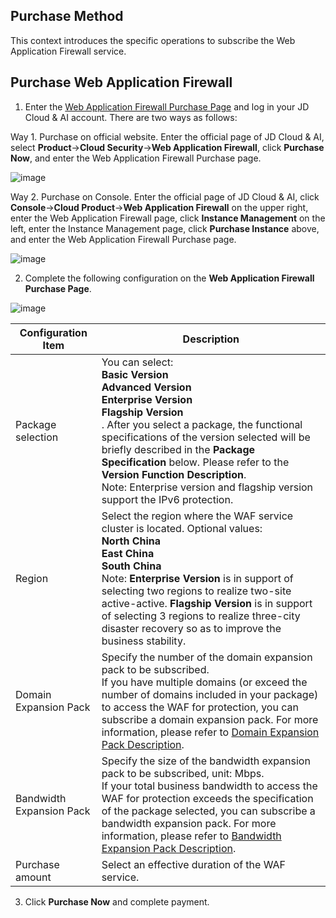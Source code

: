 ## Purchase Method

This context introduces the specific operations to subscribe the Web Application Firewall service.

## Purchase Web Application Firewall

1. Enter the [Web Application Firewall Purchase Page](https://cloudwaf-console.jdcloud.com/create) and log in your JD Cloud & AI account. There are two ways as follows:

Way 1. Purchase on official website. Enter the official page of JD Cloud & AI, select **Product**->**Cloud Security**->**Web Application Firewall**, click **Purchase Now**, and enter the Web Application Firewall Purchase page.

![image](../../../../image/WAF/price-image/Purchase-WAF-Home.png)

Way 2. Purchase on Console. Enter the official page of JD Cloud & AI, click **Console**->**Cloud Product**->**Web Application Firewall** on the upper right, enter the Web Application Firewall page, click **Instance Management** on the left, enter the Instance Management page, click **Purchase Instance** above, and enter the Web Application Firewall Purchase page.

![image](../../../../image/WAF/price-image/Purchase-WAF-Instance.png)

2. Complete the following configuration on the **Web Application Firewall Purchase Page**.

![image](../../../../image/WAF/price-image/WAF-price.jpg)

| Configuration Item     | Description                                                         |
| ---------- | ------------------------------------------------------------ |
| Package selection   | You can select: <br />**Basic Version**<br />**Advanced Version**<br />**Enterprise Version**<br />**Flagship Version**<br />. After you select a package, the functional specifications of the version selected will be briefly described in the **Package Specification** below. Please refer to the **Version Function Description**. <br />Note: Enterprise version and flagship version support the IPv6 protection. |
| Region       | Select the region where the WAF service cluster is located. Optional values: <br />**North China**<br />**East China**<br />**South China**<br />Note: **Enterprise Version** is in support of selecting two regions to realize two-site active-active. **Flagship Version** is in support of selecting 3 regions to realize three-city disaster recovery so as to improve the business stability. |
| Domain Expansion Pack | Specify the number of the domain expansion pack to be subscribed. <br />If you have multiple domains (or exceed the number of domains included in your package) to access the WAF for protection, you can subscribe a domain expansion pack. For more information, please refer to [Domain Expansion Pack Description](domain-Expansion-Pack.md). |
| Bandwidth Expansion Pack | Specify the size of the bandwidth expansion pack to be subscribed, unit: Mbps. <br />If your total business bandwidth to access the WAF for protection exceeds the specification of the package selected, you can subscribe a bandwidth expansion pack. For more information, please refer to [Bandwidth Expansion Pack Description](Bandwidth-Expansion-Pack.md). |
| Purchase amount     | Select an effective duration of the WAF service.                                      |

 3. Click **Purchase Now** and complete payment.

